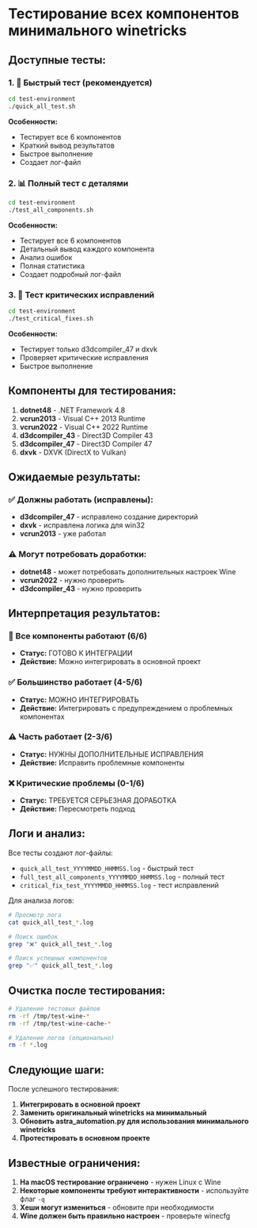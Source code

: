 # Тестирование всех компонентов минимального winetricks

## Доступные тесты:

### 1. 🚀 Быстрый тест (рекомендуется)
```bash
cd test-environment
./quick_all_test.sh
```
**Особенности:**
- Тестирует все 6 компонентов
- Краткий вывод результатов
- Быстрое выполнение
- Создает лог-файл

### 2. 📊 Полный тест с деталями
```bash
cd test-environment
./test_all_components.sh
```
**Особенности:**
- Тестирует все 6 компонентов
- Детальный вывод каждого компонента
- Анализ ошибок
- Полная статистика
- Создает подробный лог-файл

### 3. 🔧 Тест критических исправлений
```bash
cd test-environment
./test_critical_fixes.sh
```
**Особенности:**
- Тестирует только d3dcompiler_47 и dxvk
- Проверяет критические исправления
- Быстрое выполнение

## Компоненты для тестирования:

1. **dotnet48** - .NET Framework 4.8
2. **vcrun2013** - Visual C++ 2013 Runtime
3. **vcrun2022** - Visual C++ 2022 Runtime
4. **d3dcompiler_43** - Direct3D Compiler 43
5. **d3dcompiler_47** - Direct3D Compiler 47
6. **dxvk** - DXVK (DirectX to Vulkan)

## Ожидаемые результаты:

### ✅ Должны работать (исправлены):
- **d3dcompiler_47** - исправлено создание директорий
- **dxvk** - исправлена логика для win32
- **vcrun2013** - уже работал

### ⚠️ Могут потребовать доработки:
- **dotnet48** - может потребовать дополнительных настроек Wine
- **vcrun2022** - нужно проверить
- **d3dcompiler_43** - нужно проверить

## Интерпретация результатов:

### 🎉 Все компоненты работают (6/6)
- **Статус:** ГОТОВО К ИНТЕГРАЦИИ
- **Действие:** Можно интегрировать в основной проект

### ✅ Большинство работает (4-5/6)
- **Статус:** МОЖНО ИНТЕГРИРОВАТЬ
- **Действие:** Интегрировать с предупреждением о проблемных компонентах

### ⚠️ Часть работает (2-3/6)
- **Статус:** НУЖНЫ ДОПОЛНИТЕЛЬНЫЕ ИСПРАВЛЕНИЯ
- **Действие:** Исправить проблемные компоненты

### ❌ Критические проблемы (0-1/6)
- **Статус:** ТРЕБУЕТСЯ СЕРЬЕЗНАЯ ДОРАБОТКА
- **Действие:** Пересмотреть подход

## Логи и анализ:

Все тесты создают лог-файлы:
- `quick_all_test_YYYYMMDD_HHMMSS.log` - быстрый тест
- `full_test_all_components_YYYYMMDD_HHMMSS.log` - полный тест
- `critical_fix_test_YYYYMMDD_HHMMSS.log` - тест исправлений

Для анализа логов:
```bash
# Просмотр лога
cat quick_all_test_*.log

# Поиск ошибок
grep "❌" quick_all_test_*.log

# Поиск успешных компонентов
grep "✅" quick_all_test_*.log
```

## Очистка после тестирования:

```bash
# Удаление тестовых файлов
rm -rf /tmp/test-wine-*
rm -rf /tmp/test-wine-cache-*

# Удаление логов (опционально)
rm -f *.log
```

## Следующие шаги:

После успешного тестирования:
1. **Интегрировать в основной проект**
2. **Заменить оригинальный winetricks на минимальный**
3. **Обновить astra_automation.py для использования минимального winetricks**
4. **Протестировать в основном проекте**

## Известные ограничения:

1. **На macOS тестирование ограничено** - нужен Linux с Wine
2. **Некоторые компоненты требуют интерактивности** - используйте флаг `-q`
3. **Хеши могут измениться** - обновите при необходимости
4. **Wine должен быть правильно настроен** - проверьте winecfg
